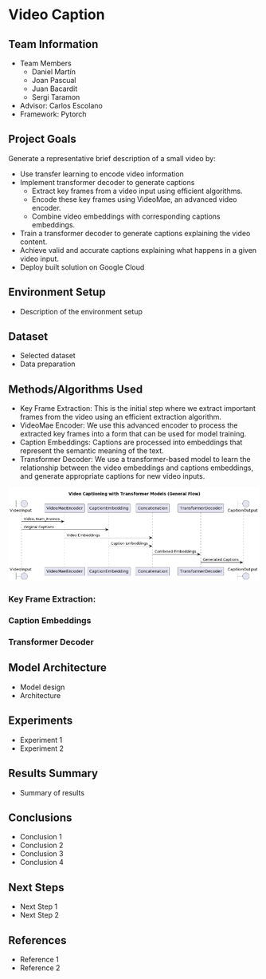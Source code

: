
# Video Caption


## Team Information
- Team Members
    - Daniel Martín
    - Joan Pascual
    - Juan Bacardit
    - Sergi Taramon
- Advisor: Carlos Escolano
- Framework: Pytorch

## Project Goals
Generate a representative brief description of a small video by: 
- Use transfer learning to encode video information
- Implement transformer decoder to generate captions
    - Extract key frames from a video input using efficient algorithms.
    - Encode these key frames using VideoMae, an advanced video encoder.
    - Combine video embeddings with corresponding captions embeddings.
- Train a transformer decoder to generate captions explaining the video content.
- Achieve valid and accurate captions explaining what happens in a given video input.
- Deploy built solution on Google Cloud

## Environment Setup
- Description of the environment setup

## Dataset
- Selected dataset
- Data preparation

## Methods/Algorithms Used

- Key Frame Extraction: This is the initial step where we extract important frames from the video using an efficient extraction algorithm.
- VideoMae Encoder: We use this advanced encoder to process the extracted key frames into a form that can be used for model training.
- Caption Embeddings: Captions are processed into embeddings that represent the semantic meaning of the text.
- Transformer Decoder: We use a transformer-based model to learn the relationship between the video embeddings and captions embeddings, and generate appropriate captions for new video inputs.

![General data flow](./report/images/general_flow.png)

### Key Frame Extraction:
### Caption Embeddings
### Transformer Decoder

## Model Architecture
- Model design
- Architecture

## Experiments
- Experiment 1
- Experiment 2

## Results Summary
- Summary of results

## Conclusions
- Conclusion 1
- Conclusion 2
- Conclusion 3
- Conclusion 4

## Next Steps
- Next Step 1
- Next Step 2

## References
- Reference 1
- Reference 2

